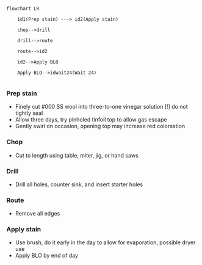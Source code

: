 ```mermaid

flowchart LR

    id1(Prep stain) ---> id2(Apply stain)
    
    chop-->drill
    
    drill-->route
    
    route-->id2
    
    id2-->Apply BLO
    
    Apply BLO-->idwait24(Wait 24)
    
```
### Prep stain
- Finely cut #000 SS wool into three-to-one vinegar solution [!] do not tightly seal
- Allow three days, try pinholed tinfoil top to allow gas escape
- Gently swirl on occasion, opening top may increase red colorsation

### Chop
- Cut to length using table, miter, jig, or hand saws

### Drill
- Drill all holes, counter sink, and insert starter holes

### Route
- Remove all edges

### Apply stain
- Use brush, do it early in the day to allow for evaporation, possible dryer use
- Apply BLO by end of day
